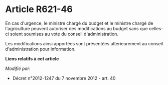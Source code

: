 # Article R621-46

En cas d'urgence, le ministre chargé du budget et le ministre chargé de l'agriculture peuvent autoriser des modifications au
budget sans que celles-ci soient soumises au vote du conseil d'administration. 

Les modifications ainsi apportées sont présentées ultérieurement au conseil d'administration pour information.

**Liens relatifs à cet article**

_Modifié par_:

  - Décret n°2012-1247 du 7 novembre 2012 - art. 40

